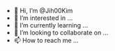 - 👋 Hi, I’m @Jih00Kim
- 👀 I’m interested in ...
- 🌱 I’m currently learning ...
- 💞️ I’m looking to collaborate on ...
- 📫 How to reach me ...

<!---
Jih00Kim/Jih00Kim is a ✨ special ✨ repository because its `README.md` (this file) appears on your GitHub profile.
You can click the Preview link to take a look at your changes.
--->

